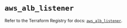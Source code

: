# `aws_alb_listener`

Refer to the Terraform Registry for docs: [`aws_alb_listener`](https://registry.terraform.io/providers/hashicorp/aws/4.67.0/docs/resources/alb_listener).
